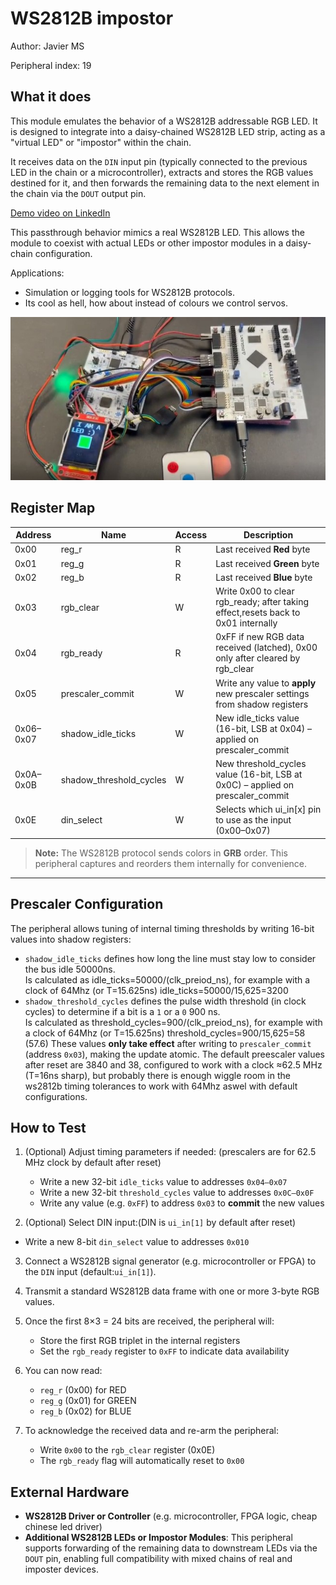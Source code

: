 <!---
This file is used to generate your project datasheet. Please fill in the information below and delete any unused
sections.

You can also include images in this folder and reference them in the markdown. Each image must be less than
512 kb in size, and the combined size of all images must be less than 1 MB.
-->

# WS2812B impostor

Author: Javier MS

Peripheral index: 19

## What it does

This module emulates the behavior of a WS2812B addressable RGB LED. It is designed to integrate  into a daisy-chained WS2812B LED strip, acting as a "virtual LED" or "impostor" within the chain.

It receives data on the `DIN` input pin (typically connected to the previous LED in the chain or a microcontroller), extracts and stores the RGB values destined for it, and then forwards the remaining data to the next element in the chain via the `DOUT` output pin.     

[Demo video on LinkedIn](https://www.linkedin.com/feed/update/urn:li:activity:7353011346612850689/)

This passthrough behavior mimics a real WS2812B LED. This allows the module to coexist with actual LEDs or other impostor modules in a daisy-chain configuration.

Applications:
- Simulation or logging tools for WS2812B protocols.
- Its cool as hell, how about instead of colours we control servos.    

![FPGA test](19_image.jpg)    

## Register Map

| Address | Name                     | Access | Description                                                                 |
|---------|--------------------------|--------|-----------------------------------------------------------------------------|
| 0x00    | reg_r                  | R      | Last received **Red** byte                                                  |
| 0x01    | reg_g                  | R      | Last received **Green** byte                                               |
| 0x02    | reg_b                  | R      | Last received **Blue** byte                                                |
| 0x03    | rgb_clear              | W      | Write 0x00 to clear rgb_ready; after taking effect,resets back to 0x01 internally |
| 0x04    | rgb_ready              | R      | 0xFF if new RGB data received (latched), 0x00 only after cleared by rgb_clear |
| 0x05    | prescaler_commit       | W      | Write any value to **apply** new prescaler settings from shadow registers  |
| 0x06–0x07 | shadow_idle_ticks    | W      | New idle_ticks value (16-bit, LSB at 0x04) – applied on prescaler_commit |
| 0x0A–0x0B | shadow_threshold_cycles | W   | New threshold_cycles value (16-bit, LSB at 0x0C) – applied on prescaler_commit |
| 0x0E    | din_select            | W      | Selects which ui_in[x] pin to use as the input (0x00–0x07)             |

> **Note:** The WS2812B protocol sends colors in **GRB** order. This peripheral captures and reorders them internally for convenience.

---

## Prescaler Configuration

The peripheral allows tuning of internal timing thresholds by writing 16-bit values into shadow registers:

- `shadow_idle_ticks` defines how long the line must stay low to consider the bus idle 50000ns.    
 Is calculated as idle_ticks=50000/(clk_preiod_ns), for example with a clock of 64Mhz (or T=15.625ns) idle_ticks=50000/15,625=3200
- `shadow_threshold_cycles` defines the pulse width threshold (in clock cycles) to determine if a bit is a `1` or a `0` 900 ns.    
Is calculated as threshold_cycles=900/(clk_preiod_ns), for example with a clock of 64Mhz (or T=15.625ns) threshold_cycles=900/15,625=58 (57.6)
These values **only take effect** after writing to `prescaler_commit` (address `0x03`), making the update atomic.
The default preescaler values after reset are 3840 and 38, configured to work with a clock ≈62.5 MHz (T=16ns sharp), but probably there is enough wiggle room in the ws2812b timing tolerances to work with 64Mhz aswel with default configurations.    

## How to Test

1. (Optional) Adjust timing parameters if needed: (prescalers are for 62.5 MHz clock by default after reset)
   - Write a new 32-bit `idle_ticks` value to addresses `0x04–0x07`
   - Write a new 32-bit `threshold_cycles` value to addresses `0x0C–0x0F`
   - Write any value (e.g. `0xFF`) to address `0x03` to **commit** the new values

2.  (Optional) Select DIN input:(DIN is `ui_in[1]` by default after reset)
   - Write a new 8-bit `din_select` value to addresses `0x010`

3. Connect a WS2812B signal generator (e.g. microcontroller or FPGA) to the `DIN` input (default:`ui_in[1]`).

4. Transmit a standard WS2812B data frame with one or more 3-byte RGB values.

5. Once the first 8×3 = 24 bits are received, the peripheral will:
   - Store the first RGB triplet in the internal registers
   - Set the `rgb_ready` register to `0xFF` to indicate data availability

6. You can now read:
   - `reg_r` (0x00) for RED
   - `reg_g` (0x01) for GREEN
   - `reg_b` (0x02) for BLUE

7. To acknowledge the received data and re-arm the peripheral:
   - Write `0x00` to the `rgb_clear` register (0x0E)
   - The `rgb_ready` flag will automatically reset to `0x00`

## External Hardware

- **WS2812B Driver or Controller** (e.g. microcontroller, FPGA logic, cheap chinese led driver)
- **Additional WS2812B LEDs or Impostor Modules**:
  This peripheral supports forwarding of the remaining data to downstream LEDs via the `DOUT` pin, enabling full compatibility with mixed chains of real and imposter devices.

